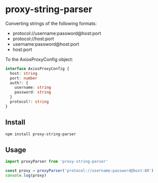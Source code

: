 # proxy-string-parser

Converting strings of the following formats:

- protocol://username:password@host:port
- protocol://host:port
- username:password@host:port
- host:port

To the AxiosProxyConfig object:

```typescript
interface AxiosProxyConfig {
  host: string
  port: number
  auth?: {
    username: string
    password: string
  }
  protocol?: string
}
```

## Install

```bash
npm install proxy-string-parser
```

## Usage

```javascript
import proxyParser from 'proxy-string-parser'

const proxy = proxyParser('protocol://username:password@host:80')
console.log(proxy)
```
